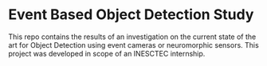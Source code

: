 # Event Based Object Detection Study

This repo contains the results of an investigation on the current state of the art for Object Detection using event cameras or neuromorphic sensors. This project was developed in scope of an INESCTEC internship.
